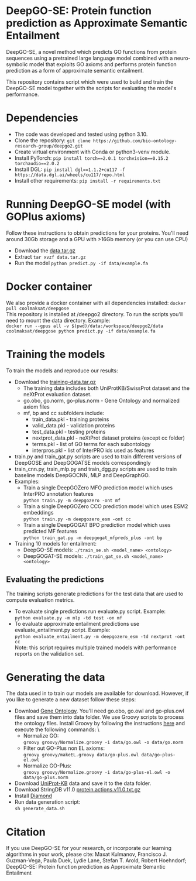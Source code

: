 # DeepGO-SE: Protein function prediction as Approximate Semantic Entailment

DeepGO-SE, a novel method which predicts GO functions from protein
sequences using a pretrained large language model combined with a
neuro-symbolic model that exploits GO axioms and performs protein
function prediction as a form of approximate semantic entailment.

This repository contains script which were used to build and train the
DeepGO-SE model together with the scripts for evaluating the model's
performance.

# Dependencies
* The code was developed and tested using python 3.10.
* Clone the repository: `git clone https://github.com/bio-ontology-research-group/deepgo2.git`
* Create virtual environment with Conda or python3-venv module. 
* Install PyTorch: `pip install torch==2.0.1 torchvision==0.15.2 torchaudio==2.0.2`
* Install DGL: `pip install dgl==1.1.2+cu117 -f https://data.dgl.ai/wheels/cu117/repo.html`
* Install other requirements:
  `pip install -r requirements.txt`


# Running DeepGO-SE model (with GOPlus axioms)
Follow these instructions to obtain predictions for your proteins. You'll need
around 30Gb storage and a GPU with >16Gb memory (or you can use CPU)
* Download the [data.tar.gz](https://deepgo.cbrc.kaust.edu.sa/data/deepgo2/data.tar.gz)
* Extract `tar xvzf data.tar.gz`
* Run the model `python predict.py -if data/example.fa`


# Docker container
We also provide a docker container with all dependencies installed:
`docker pull coolmaksat/deepgose` \
This repository is installed at /deepgo2 directory. To run the scripts you'll
need to mount the data directory. Example: \
`docker run --gpus all -v $(pwd)/data:/workspace/deepgo2/data coolmaksat/deepgose python predict.py -if data/example.fa`


# Training the models
To train the models and reproduce our results:
* Download the [training-data.tar.gz](https://deepgo.cbrc.kaust.edu.sa/data/deepgo2/training-data.tar.gz)
  - The training data includes both UniProtKB/SwissProt dataset and the neXtProt
    evaluation dataset.
  - go.obo, go.norm, go-plus.norm - Gene Ontology and normalized axiom files
  - mf, bp and cc subfolders include:
    - train_data.pkl - training proteins
    - valid_data.pkl - validation proteins
    - test_data.pkl - testing proteins
    - nextprot_data.pkl - neXtProt dataset proteins (except cc folder)
    - terms.pkl - list of GO terms for each subontology
    - interpros.pkl - list of InterPRO ids used as features
* train.py and train_gat.py scripts are used to train different versions of
  DeepGOSE and DeepGOGATSE models correspondingly
* train_cnn.py, train_mlp.py and train_dgg.py scripts are used to train
  baseline models DeepGOCNN, MLP and DeepGraphGO.
* Examples:
  - Train a single DeepGOZero MFO prediction model which uses InterPRO annotation features \
    `python train.py -m deepgozero -ont mf`
  - Train a single DeepGOZero CCO prediction model which uses ESM2 embeddings \
    `python train.py -m deepgozero_esm -ont cc`
  - Train a single DeepGOGAT BPO prediction model which uses predicted MF features \
    `python train_gat.py -m deepgogat_mfpreds_plus -ont bp`
* Training 10 models for entailment:
  - DeepGO-SE models: `./train_se.sh <model_name> <ontology>`
  - DeepGOGAT-SE models: `./train_gat_se.sh <model_name> <ontology>`
    
## Evaluating the predictions
The training scripts generate predictions for the test data that are used
to compute evaluation metrics.
* To evaluate single predictions run evaluate.py script. Example: \
  `python evaluate.py -m mlp -td test -on mf`
* To evaluate approximate entailment predictions use evaluate_entailment.py
  script. Example: \
  `python evaluate_entailment.py -m deepgozero_esm -td nextprot -ont cc` \
  Note: this script requires multiple trained models with performance reports
  on the validation set.

# Generating the data
The data used in to train our models are available for download. However,
if you like to generate a new dataset follow these steps:
* Download [Gene Ontology](https://geneontology.org/docs/download-ontology/).
You'll need go.obo, go.owl and go-plus.owl files and save them into data folder.
We use Groovy scripts to process the ontology files. Install Groovy by
following the instructions [here](https://groovy-lang.org/install.html)
and execute the following commands: \
  - Normalize GO: \
    `groovy groovy/Normalize.groovy -i data/go.owl -o data/go.norm`
  - Filter out GO-Plus non EL axioms: \
    `groovy groovy/makeEL.groovy data/go-plus.owl data/go-plus-el.owl`
  - Normalize GO-Plus: \
    `groovy groovy/Normalize.groovy -i data/go-plus-el.owl -o data/go-plus.norm`
* Download [UniProt-KB](https://ftp.uniprot.org/pub/databases/uniprot/current_release/knowledgebase/complete/uniprot_sprot.dat.gz) data
  and save it to the data folder.
* Download StringDB v11.0 [protein.actions.v11.0.txt.gz](https://stringdb-static.org/download/protein.actions.v11.0.txt.gz)
* Install [Diamond](https://github.com/bbuchfink/diamond/wiki/2.-Installation)
* Run data generation script: \
  `sh generate_data.sh`

# Citation

If you use DeepGO-SE for your research, or incorporate our learning
algorithms in your work, please cite: Maxat Kulmanov, Francisco
J. Guzman-Vega, Paula Duek, Lydie Lane, Stefan T. Arold, Robert
Hoehndorf; DeepGO-SE: Protein function prediction as Approximate
Semantic Entailment
